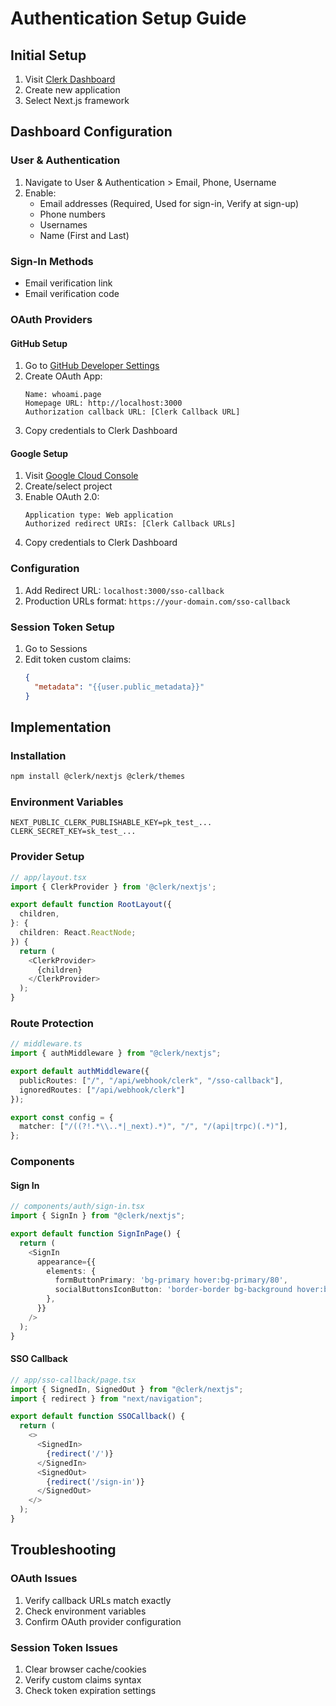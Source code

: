 # Authentication Setup Guide

## Initial Setup

1. Visit [Clerk Dashboard](https://dashboard.clerk.dev/)
2. Create new application
3. Select Next.js framework

## Dashboard Configuration

### User & Authentication

1. Navigate to User & Authentication > Email, Phone, Username
2. Enable:
   - Email addresses (Required, Used for sign-in, Verify at sign-up)
   - Phone numbers
   - Usernames
   - Name (First and Last)

### Sign-In Methods
- Email verification link
- Email verification code

### OAuth Providers

#### GitHub Setup
1. Go to [GitHub Developer Settings](https://github.com/settings/developers)
2. Create OAuth App:
   ```
   Name: whoami.page
   Homepage URL: http://localhost:3000
   Authorization callback URL: [Clerk Callback URL]
   ```
3. Copy credentials to Clerk Dashboard

#### Google Setup
1. Visit [Google Cloud Console](https://console.cloud.google.com)
2. Create/select project
3. Enable OAuth 2.0:
   ```
   Application type: Web application
   Authorized redirect URIs: [Clerk Callback URLs]
   ```
4. Copy credentials to Clerk Dashboard

### Configuration
1. Add Redirect URL: `localhost:3000/sso-callback`
2. Production URLs format: `https://your-domain.com/sso-callback`

### Session Token Setup
1. Go to Sessions
2. Edit token custom claims:
   ```json
   {
     "metadata": "{{user.public_metadata}}"
   }
   ```

## Implementation

### Installation
```bash
npm install @clerk/nextjs @clerk/themes
```

### Environment Variables
```env
NEXT_PUBLIC_CLERK_PUBLISHABLE_KEY=pk_test_...
CLERK_SECRET_KEY=sk_test_...

```

### Provider Setup
```typescript
// app/layout.tsx
import { ClerkProvider } from '@clerk/nextjs';

export default function RootLayout({
  children,
}: {
  children: React.ReactNode;
}) {
  return (
    <ClerkProvider>
      {children}
    </ClerkProvider>
  );
}
```

### Route Protection
```typescript
// middleware.ts
import { authMiddleware } from "@clerk/nextjs";

export default authMiddleware({
  publicRoutes: ["/", "/api/webhook/clerk", "/sso-callback"],
  ignoredRoutes: ["/api/webhook/clerk"]
});

export const config = {
  matcher: ["/((?!.*\\..*|_next).*)", "/", "/(api|trpc)(.*)"],
};
```



### Components

#### Sign In
```typescript
// components/auth/sign-in.tsx
import { SignIn } from "@clerk/nextjs";

export default function SignInPage() {
  return (
    <SignIn
      appearance={{
        elements: {
          formButtonPrimary: 'bg-primary hover:bg-primary/80',
          socialButtonsIconButton: 'border-border bg-background hover:bg-accent',
        },
      }}
    />
  );
}
```

#### SSO Callback
```typescript
// app/sso-callback/page.tsx
import { SignedIn, SignedOut } from "@clerk/nextjs";
import { redirect } from "next/navigation";

export default function SSOCallback() {
  return (
    <>
      <SignedIn>
        {redirect('/')}
      </SignedIn>
      <SignedOut>
        {redirect('/sign-in')}
      </SignedOut>
    </>
  );
}
```

## Troubleshooting

### OAuth Issues
1. Verify callback URLs match exactly
2. Check environment variables
3. Confirm OAuth provider configuration



### Session Token Issues
1. Clear browser cache/cookies
2. Verify custom claims syntax
3. Check token expiration settings